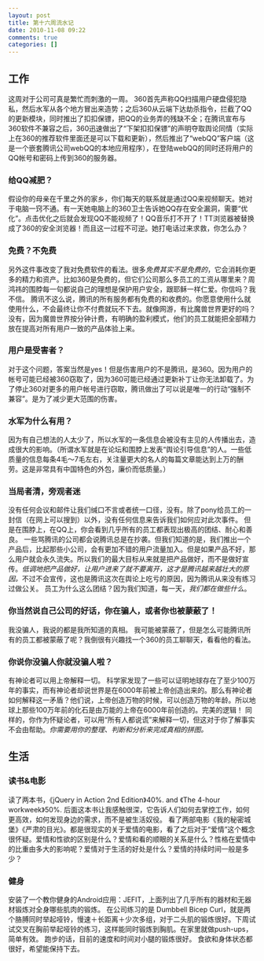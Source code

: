```yaml
---
layout: post
title: 第十六周流水记
date: 2010-11-08 09:22
comments: true
categories: []
---
```

<h2>工作</h2>
这周对于公司可真是繁忙而刺激的一周。
360首先声称QQ扫描用户硬盘侵犯隐私，然后水军从各个地方冒出来造势；之后360从云端下达劫杀指令，拦截了QQ的更新模块，同时推出了扣扣保镖，把QQ的业务弄的残缺不全；在腾讯宣布与360软件不兼容之后，360迅速做出了“下架扣扣保镖”的声明夺取舆论同情（实际上在360的推荐软件里面还是可以下载和更新），然后推出了“webQQ”客户端（这是一个嵌套腾讯公司webQQ的本地应用程序），在登陆webQQ的同时还将用户的QQ帐号和密码上传到360的服务器。
<h3>给QQ减肥？</h3>
假设你的母亲在千里之外的家乡，你们每天的联系就是通过QQ来视频聊天。她对于电脑一窍不通。有一天她电脑上的360卫士告诉她QQ存在安全漏洞，需要“优化”。点击优化之后就会发现QQ不能视频了！QQ音乐打不开了！TT浏览器被替换成了360的安全浏览器！而且这一过程不可逆。她打电话过来求救，你怎么办？
<h3>免费？不免费</h3>
另外这件事改变了我对免费软件的看法。很多<em>免费其实不是免费的</em>，它会消耗你更多的精力和资产。比如360是免费的，但它们公司那么多员工的工资从哪里来？周鸿祎的围脖每一句都说自己的理想是保护用户安全，跟耶稣一样仁爱。你信吗？我不信。
腾讯不这么说，腾讯的所有服务都有免费的和收费的。你愿意使用什么就使用什么，不会最终让你不付费就玩不下去。就像网游，有比魔兽世界更好的吗？没有，因为魔兽世界按分钟计费，有明确的盈利模式，他们的员工就能把全部精力放在提高对所有用户一致的产品体验上来。
<h3>用户是受害者？</h3>
对于这个问题，答案当然是yes！但是伤害用户的不是腾讯，是360。因为用户的帐号可能已经被360窃取了，因为360可能已经通过更新补丁让你无法卸载了。为了停止360对更多的用户帐号进行窃取，腾讯做出了可以说是唯一的行动“强制不兼容”。是为了减少更大范围的伤害。
<h3>水军为什么有用？</h3>
因为有自己想法的人太少了，所以水军的一条信息会被没有主见的人传播出去，造成很大的影响。（所谓水军就是在论坛和围脖上发表“舆论引导信息”的人。一些低质量的信息每条4毛～7毛左右，关注量更大的名人的每篇文章能达到上万的酬劳。这是非常具有中国特色的外包，廉价而低质量。）
<h3>当局者清，旁观者迷</h3>
没有任何会议和邮件让我们缄口不言或者统一口径，没有。除了pony给员工的一封信（在网上可以搜到）以外，没有任何信息来告诉我们如何应对此次事件。
但是在围脖上，在QQ上，你会看到几乎所有的员工都表现出极高的团结、耐心和善良。
一些骂腾讯的公司都会说腾讯总是在抄袭。但我们知道的是，我们推出一个产品后，比起那些小公司，会有更加不错的用户流量加入。但是如果产品不好，那么用户就会永久流失。所以我们的最大目标从来就是把产品做好，而不是做好宣传。<em>低调地把产品做好，让用户进来了就不要离开，这才是腾讯越来越壮大的原因。</em>不过不会宣传，这也是腾讯这次在舆论上吃亏的原因，因为腾讯从来没有练习过做公关。
员工为什么这么团结？因为我们知道，每一天，<em>我们都在做些什么</em>。
<h3>你当然说自己公司的好话，你在骗人，或者你也被蒙蔽了！</h3>
我没骗人，我说的都是我所知道的真相。
我可能被蒙蔽了，但是怎么可能腾讯所有的员工都被蒙蔽了呢？我倒很有兴趣找一个360的员工聊聊天，看看他的看法。
<h3>你说你没骗人你就没骗人啦？</h3>
有神论者可以用上帝解释一切。
科学家发现了一些可以证明地球存在了至少100万年的事实，而有神论者却说世界是在6000年前被上帝创造出来的。那么有神论者如何解释这一矛盾？他们说，上帝创造万物的时候，可以创造万物的年龄。所以地球上那些100万年前的化石是由万能的上帝在6000年前创造的。完美的逻辑！
同样的，你作为怀疑论者，可以用“所有人都说谎”来解释一切，但这对于你了解事实不会由帮助。<em>你需要用你的整理、判断和分析来完成真相的拼图。</em>
<h2>生活</h2>
<h3>读书&amp;电影</h3>
读了两本书，《jQuery in Action 2nd Edition》40%. and 《The 4-hour workweek》50%.
后面这本书让我感触很深，它告诉人们如何去掌控工作，如何更高效，如何发现身边的需求，而不是被生活奴役。
看了两部电影《我的秘密城堡》《严肃的目光》。都是很现实的关于爱情的电影，看了之后对于“爱情”这个概念很怀疑。爱情和性欲的区别是什么？爱情和看的顺眼的关系是什么？性格在爱情中的比重由多大的影响呢？爱情对于生活的好处是什么？爱情的持续时间一般是多少？
<h3>健身</h3>
安装了一个教你健身的Android应用：JEFIT，上面列出了几乎所有的器材和无器材锻炼对全身哪些肌肉的锻炼。
在公司练习的是 Dumbbell Bicep Curl，就是两个胳膊同时举起哑铃，慢速＋长距离＋少次多组，对于二头肌的锻炼很好。下周试试交叉在胸前举起哑铃的练习，这样能同时锻炼到胸肌。在家里就做push-ups，简单有效。
跑步的话，目前的速度和时间对小腿的锻炼很好。
食欲和身体状态都很好，希望能保持下去。

